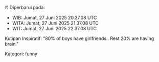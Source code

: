 ⏰ Diperbarui pada:
- WIB: Jumat, 27 Juni 2025 20.37.08 UTC
- WITA: Jumat, 27 Juni 2025 21.37.08 UTC
- WIT: Jumat, 27 Juni 2025 22.37.08 UTC

Kutipan Inspiratif:
"80% of boys have girlfriends.. Rest 20% are having brain."


Kategori: funny

